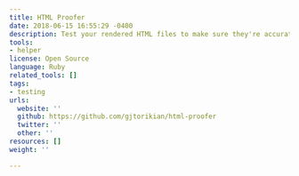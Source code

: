 ```yaml
---
title: HTML Proofer
date: 2018-06-15 16:55:29 -0400
description: Test your rendered HTML files to make sure they're accurate.
tools:
- helper
license: Open Source
language: Ruby
related_tools: []
tags:
- testing
urls:
  website: ''
  github: https://github.com/gjtorikian/html-proofer
  twitter: ''
  other: ''
resources: []
weight: ''

---
```

